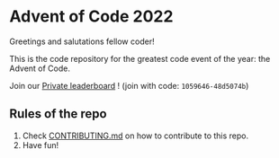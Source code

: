 # Advent of Code 2022

Greetings and salutations fellow coder!

This is the code repository for the greatest code event of the year: the Advent of Code.

Join our [Private leaderboard](https://adventofcode.com/2021/leaderboard/private) !
(join with code: `1059646-48d5074b`)

## Rules of the repo

1. Check [CONTRIBUTING.md](CONTRIBUTING.md) on how to contribute to this repo.
2. Have fun! 
